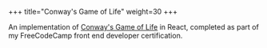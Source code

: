 +++
title="Conway's Game of Life"
weight=30
+++

An implementation of
[Conway's Game of Life](https://en.wikipedia.org/wiki/Conway%27s_Game_of_Life)
in React, completed as part of my FreeCodeCamp front end developer certification.
